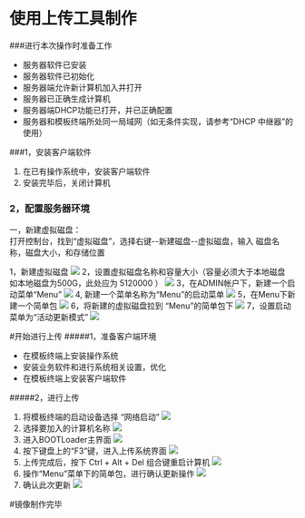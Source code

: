 # 使用上传工具制作
###进行本次操作时准备工作
* 服务器软件已安装
* 服务器软件已初始化
* 服务器端允许新计算机加入并打开
* 服务器已正确生成计算机
* 服务器端DHCP功能已打开，并已正确配置
* 服务器和模板终端所处同一局域网（如无条件实现，请参考“DHCP 中继器”的使用）


###1，安装客户端软件
1. 在已有操作系统中，安装客户端软件
2. 安装完毕后，关闭计算机


### 2，配置服务器环境
一，新建虚拟磁盘：    
    打开控制台，找到“虚拟磁盘”，选择右键--新建磁盘--虚拟磁盘，输入 磁盘名称，磁盘大小，和存储位置
  


 1，新建虚拟磁盘
![](/assets/10.png)
2，设置虚拟磁盘名称和容量大小（容量必须大于本地磁盘 如本地磁盘为500G，此处应为 5120000 ）
![](/assets/11.png)
3，在ADMIN帐户下，新建一个启动菜单“Menu”
![](/assets/12-1.png)
4, 新建一个菜单名称为“Menu”的启动菜单
![](/assets/13.png)
5，在Menu下新建一个简单包
![](/assets/14-1.png)
6，将新建的虚拟磁盘拉到 “Menu”的简单包下
![](/assets/15-1.png)
7，设置启动菜单为“活动更新模式”
![](/assets/16-1.png)




#开始进行上传
#####1，准备客户端环境
* 在模板终端上安装操作系统
* 安装业务软件和进行系统相关设置，优化
* 在模板终端上安装客户端软件

    
#####2，进行上传
    
1.  将模板终端的启动设备选择 “网络启动”
![](/assets/18-2.png)
2.  选择要加入的计算机名称
![](/assets/18-1.png)
3.  进入BOOTLoader主界面
![](/assets/19-1.png)
4.  按下键盘上的“F3”键，进入上传系统界面
![](/assets/20-1.png)
5.  上传完成后，按下 Ctrl + Alt + Del 组合键重启计算机
![](/assets/21-1.png)
6.  操作“Menu”菜单下的简单包，进行确认更新操作
![](/assets/22-1.png)
7.  确认此次更新
![](/assets/23-1.png)





#镜像制作完毕